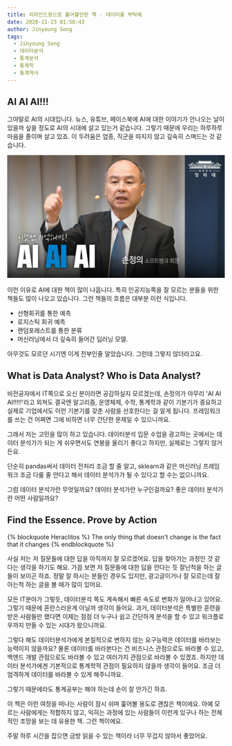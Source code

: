 ```yaml
---
title: 리마인드용으로 훑어볼만한 책 - 데이터를 부탁해
date: 2020-11-23 01:58:43
author: Jinyoung Song
tags:
  - Jinyoung Song
  - 데이터분석
  - 통계분석
  - 통계학
  - 통계역사
---
```


## AI AI AI!!!

그야말로 AI의 시대입니다. 뉴스, 유튜브, 페이스북에 AI에 대한 이야기가 안나오는 날이 있을까 싶을 정도로 AI의 시대에 살고 있는거 같습니다. 그렇기 때문에 우리는 하루하루 마음을 졸이며 살고 있죠. 이 두려움은 업종, 직군을 따지지 않고 깊숙히 스며드는 것 같습니다.

![AI AI AI!](./ask-data/justice.jpg)

이런 이유로 AI에 대한 책이 많이 나옵니다. 특히 인공지능쪽을 잘 모르는 분들을 위한 책들도 많이 나오고 있습니다. 그런 책들의 흐름은 대부분 이런 식입니다.

- 선형회귀를 통한 예측
- 로지스틱 회귀 예측
- 랜덤포레스트를 통한 분류
- 머신러닝에서 더 깊숙히 들어간 딥러닝 모델.

아무것도 모르던 시기엔 이게 전부인줄 알았습니다. 그런데 그렇지 않더라고요.

## What is Data Analyst? Who is Data Analyst?

비전공자에서 IT쪽으로 오신 분이라면 공감하실지 모르겠는데, 손정의가 아무리 'AI AI AI!!!!!'라고 외쳐도 결국엔 알고리즘, 운영체제, 수학, 통계학과 같이 기본기가 중요하고 실제로 기업에서도 이런 기본기를 갖춘 사람을 선호한다는 걸 알게 됩니다. 프레임워크를 쓰는 건 어쩌면 그에 비하면 너무 간단한 문제일 수 있으니까요.

그래서 저는 고민을 많이 하고 있습니다. 데이터분석 입문 수업을 광고하는 곳에서는 데이터 분석가가 되는 게 쉬우면서도 연봉을 올리기 좋다고 하지만, 실제로는 그렇지 않거든요.

단순히 pandas써서 데이터 전처리 조금 할 줄 알고, sklearn과 같은 머신러닝 프레임워크 조금 다룰 줄 안다고 해서 데이터 분석가가 될 수 있다고 할 수는 없으니까요.

그럼 데이터 분석가란 무엇일까요? 데이터 분석가란 누구인걸까요? 좋은 데이터 분석가란 어떤 사람일까요?

## Find the Essence. Prove by Action

{% blockquote Heraclitos %}
The only thing that doesn't change is the fact that it changes
{% endblockquote %}

사실 저는 저 질문들에 대한 답을 아직까지 잘 모르겠어요. 답을 찾아가는 과정인 것 같다는 생각을 하기도 해요. 가끔 보면 저 질문들에 대한 답을 안다는 듯 잘난척을 하는 글들이 보이곤 하죠. 정말 잘 하시는 분들인 경우도 있지만, 광고글이거나 잘 모르는데 잘 아는척 하는 글을 볼 때가 많이 있어요.

모든 IT분야가 그렇듯, 데이터분석 쪽도 계속해서 빠른 속도로 변화가 일어나고 있어요. 그렇기 때문에 혼란스러운게 아닐까 생각이 들어요. 과거, 데이터분석은 특별한 훈련을 받은 사람들만 했다면 이제는 점점 더 누구나 쉽고 간단하게 분석을 할 수 있고 워크플로우까지 만들 수 있는 시대가 왔으니까요.

그렇다 해도 데이터분석가에게 본질적으로 변하지 않는 요구능력은 데이터를 바라보는 능력이지 않을까요? 물론 데이터를 바라본다는 건 비즈니스 관점으로도 바라볼 수 있고, 백엔드 개발 관점으로도 바라볼 수 있고 여러가지 관점으로 바라볼 수 있겠죠. 하지만 데이터 분석가에겐 기본적으로 통계학적 관점이 필요하지 않을까 생각이 들어요. 조금 더 엄격하게 데이터를 바라볼 수 있게 해주니까요.

그렇기 때문에라도 통계공부는 해야 하는데 손이 잘 안가긴 하죠.

이 책은 이런 여정을 떠나는 사람이 잠시 쉬며 훑어볼 용도로 괜찮은 책이에요. 아예 모르는 사람에게는 적합하지 않고, 익히는 과정에 있는 사람들이 이런게 있구나 하는 전체적인 조망을 보는 데 유용한 책. 그런 책이에요.

주말 하루 시간을 잡으면 금방 읽을 수 있는 책이라 너무 무겁지 않아서 좋았어요.
